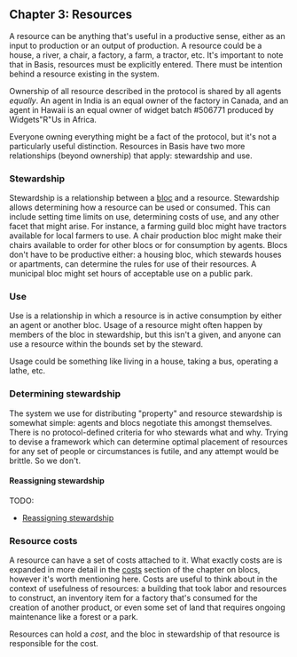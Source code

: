 ## Chapter 3: Resources

A resource can be anything that's useful in a productive sense, either as an input to production or an output of production. A resource could be a house, a river, a chair, a factory, a farm, a tractor, etc. It's important to note that in Basis, resources must be explicitly entered. There must be intention behind a resource existing in the system.

Ownership of all resource described in the protocol is shared by all agents *equally*. An agent in India is an equal owner of the factory in Canada, and an agent in Hawaii is an equal owner of widget batch #506771 produced by Widgets"R"Us in Africa.

Everyone owning everything might be a fact of the protocol, but it's not a particularly useful distinction. Resources in Basis have two more relationships (beyond ownership) that apply: stewardship and use.

### Stewardship

Stewardship is a relationship between a [bloc] and a resource. Stewardship allows determining how a resource can be used or consumed. This can include setting time limits on use, determining costs of use, and any other facet that might arise. For instance, a farming guild bloc might have tractors available for local farmers to use. A chair production bloc might make their chairs available to order for other blocs or for consumption by agents. Blocs don't have to be productive either: a housing bloc, which stewards houses or apartments, can determine the rules for use of their resources. A municipal bloc might set hours of acceptable use on a public park.

### Use

Use is a relationship in which a resource is in active consumption by either an agent or another bloc. Usage of a resource might often happen by members of the bloc in stewardship, but this isn't a given, and anyone can use a resource within the bounds set by the steward.

Usage could be something like living in a house, taking a bus, operating a lathe, etc.

### Determining stewardship

The system we use for distributing "property" and resource stewardship is somewhat simple: agents and blocs negotiate this amongst themselves. There is no protocol-defined criteria for who stewards what and why. Trying to devise a framework which can determine optimal placement of resources for any set of people or circumstances is futile, and any attempt would be brittle. So we don't.

#### Reassigning stewardship

TODO:

- [Reassigning stewardship](https://github.com/basisproject/tracker/issues/134)

### Resource costs

A resource can have a set of costs attached to it. What exactly costs are is expanded in more detail in the [costs] section of the chapter on blocs, however it's worth mentioning here. Costs are useful to think about in the context of usefulness of resources: a building that took labor and resources to construct, an inventory item for a factory that's consumed for the creation of another product, or even some set of land that requires ongoing maintenance like a forest or a park.

Resources can hold a *cost*, and the bloc in stewardship of that resource is responsible for the cost.

[bloc]: #chapter-4-blocs
[costs]: #costs

